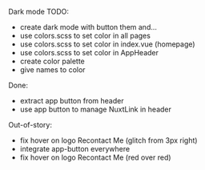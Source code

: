 Dark mode TODO:
- create dark mode with button them and...
- use colors.scss to set color in all pages
- use colors.scss to set color in index.vue (homepage)
- use colors.scss to set color in AppHeader
- create color palette
- give names to color

Done:
- extract app button from header
- use app button to manage NuxtLink in header

Out-of-story:
- fix hover on logo Recontact Me (glitch from 3px right)
- integrate app-button everywhere
- fix hover on logo Recontact Me (red over red)
